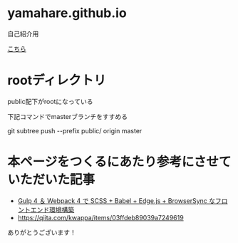 # yamahare.github.io
自己紹介用

[こちら](https://yamahare.github.io/)

# rootディレクトリ
public配下がrootになっている

下記コマンドでmasterブランチをすすめる

git subtree push --prefix public/ origin master


# 本ページをつくるにあたり参考にさせていただいた記事

- [Gulp 4 ＆ Webpack 4 で SCSS + Babel + Edge.js + BrowserSync なフロントエンド環境構築](https://qiita.com/MasahiroHarada/items/b42685f9dcbec714fb94)
- https://qiita.com/kwappa/items/03ffdeb89039a7249619

ありがとうございます！
